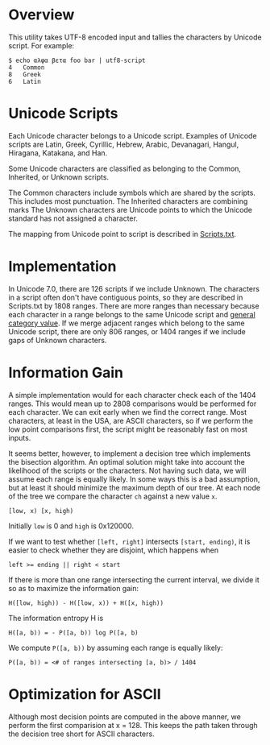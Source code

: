 # Overview

This utility takes UTF-8 encoded input and tallies the characters
by Unicode script.  For example:

    $ echo αλφα βετα foo bar | utf8-script
    4	Common
    8	Greek
    6	Latin


# Unicode Scripts

Each Unicode character belongs to a Unicode script.  Examples of
Unicode scripts are Latin, Greek, Cyrillic, Hebrew, Arabic,
Devanagari, Hangul, Hiragana, Katakana, and Han.

Some Unicode characters are classified as belonging to the Common,
Inherited, or Unknown scripts.

The Common characters include symbols which are shared by the scripts.
This includes most punctuation.  The Inherited characters are
combining marks  The Unknown characters are Unicode points to
which the Unicode standard has not assigned a character.

The mapping from Unicode point to script is described in
[Scripts.txt][1].

# Implementation

In Unicode 7.0, there are 126 scripts if we include Unknown.  The
characters in a script often don't have contiguous points, so they are
described in Scripts.txt by 1808 ranges.  There are more ranges than
necessary because each character in a range belongs to the same
Unicode script and [general category value][2].  If we merge adjacent
ranges which belong to the same Unicode script, there are only 806
ranges, or 1404 ranges if we include gaps of Unknown characters.

# Information Gain

A simple implementation would for each character check each of the
1404 ranges.  This would mean up to 2808 comparisons would be
performed for each character.  We can exit early when we find the
correct range.  Most characters, at least in the USA, are ASCII
characters, so if we perform the low point comparisons first, the
script might be reasonably fast on most inputs.

It seems better, however, to implement a decision tree which
implements the bisection algorithm.  An optimal solution might take
into account the likelihood of the scripts or the characters.  Not
having such data, we will assume each range is equally likely.  In
some ways this is a bad assumption, but at least it should minimize
the maximum depth of our tree.  At each node of the tree we compare
the character `ch` against a new value `x`.

    [low, x) [x, high)
    
Initially `low` is 0 and `high` is 0x120000.

If we want to test whether `[left, right]` intersects `[start,
ending)`, it is easier to check whether they are disjoint, which
happens when

    left >= ending || right < start

If there is more than one range intersecting the current interval, we
divide it so as to maximize the information gain:

    H([low, high)) - H([low, x)) + H([x, high))

The information entropy H is

    H([a, b)) = - P([a, b)) log P([a, b)
    
We compute `P([a, b))` by assuming each range is equally likely:

    P([a, b)) = <# of ranges intersecting [a, b)> / 1404

# Optimization for ASCII

Although most decision points are computed in the above manner, we
perform the first comparision at x = 128.  This keeps the path taken through
the decision tree short for ASCII characters.

[1]: http://unicode.org/Public/UNIDATA/Scripts.txt.
[2]: http://www.unicode.org/reports/tr44/#General_Category_Values
